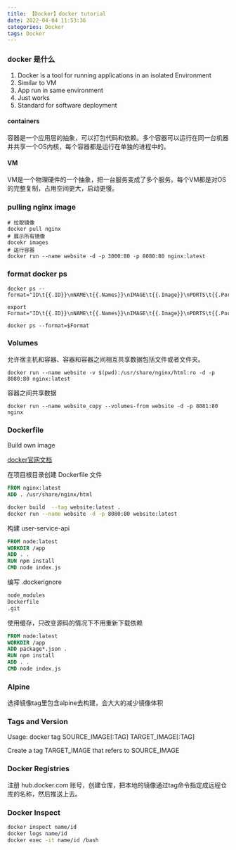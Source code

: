 ```yaml
---
title: 【Docker】docker tutorial
date: 2022-04-04 11:53:36
categories: Docker
tags: Docker
---
```


### docker 是什么

1. Docker is a tool for running applications in an isolated Environment
2. Similar to VM
3. App run in same environment
4. Just works
5. Standard for software deployment

<!-- more --> 

#### containers

容器是一个应用层的抽象，可以打包代码和依赖。多个容器可以运行在同一台机器并共享一个OS内核，每个容器都是运行在单独的进程中的。

#### VM

VM是一个物理硬件的一个抽象，把一台服务变成了多个服务。每个VM都是对OS的完整复制，占用空间更大，启动更慢。



### pulling nginx image

```
# 拉取镜像
docker pull nginx
# 展示所有镜像
docekr images
# 运行容器
docker run --name website -d -p 3000:80 -p 8080:80 nginx:latest
```

### format docker ps

```
docker ps --format="ID\t{{.ID}}\nNAME\t{{.Names}}\nIMAGE\t{{.Image}}\nPORTS\t{{.Ports}}\nCOMMAND\t{{.Command}}\nCREATED\t{{.CreatedAt}}\nSTATUS\t{{.Status}}\n"

export Format="ID\t{{.ID}}\nNAME\t{{.Names}}\nIMAGE\t{{.Image}}\nPORTS\t{{.Ports}}\nCOMMAND\t{{.Command}}\nCREATED\t{{.CreatedAt}}\nSTATUS\t{{.Status}}\n"

docker ps --format=$Format
```



### Volumes

允许宿主机和容器、容器和容器之间相互共享数据包括文件或者文件夹。

```
docker run --name website -v $(pwd):/usr/share/nginx/html:ro -d -p 8080:80 nginx:latest
```

容器之间共享数据

```
docker run --name website_copy --volumes-from website -d -p 8081:80 nginx
```



### Dockerfile

Build own image

[docker官网文档](https://docs.docker.com/engine/reference/builder/)

在项目根目录创建 Dockerfile 文件

```dockerfile
FROM nginx:latest
ADD . /usr/share/nginx/html
```

```sh
docker build  --tag website:latest .
docker run --name website -d -p 8080:80 website:latest
```

构建 user-service-api

```dockerfile
FROM node:latest
WORKDIR /app
ADD . .
RUN npm install
CMD node index.js
```

编写 .dockerignore

```dockerfile
node_modules
Dockerfile
.git 
```

使用缓存，只改变源码的情况下不用重新下载依赖

```dockerfile
FROM node:latest
WORKDIR /app
ADD package*.json .
RUN npm install
ADD . .
CMD node index.js
```



### Alpine

选择镜像tag里包含alpine去构建，会大大的减少镜像体积

### Tags and Version

Usage:  docker tag SOURCE_IMAGE[:TAG] TARGET_IMAGE[:TAG]

Create a tag TARGET_IMAGE that refers to SOURCE_IMAGE



### Docker Registries

注册 hub.docker.com 账号，创建仓库，把本地的镜像通过tag命令指定成远程仓库的名称，然后推送上去。

### Docker Inspect

```sh
docker inspect name/id
docker logs name/id
docker exec -it name/id /bash
```

